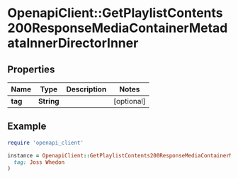 # OpenapiClient::GetPlaylistContents200ResponseMediaContainerMetadataInnerDirectorInner

## Properties

| Name | Type | Description | Notes |
| ---- | ---- | ----------- | ----- |
| **tag** | **String** |  | [optional] |

## Example

```ruby
require 'openapi_client'

instance = OpenapiClient::GetPlaylistContents200ResponseMediaContainerMetadataInnerDirectorInner.new(
  tag: Joss Whedon
)
```

